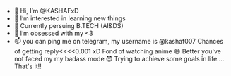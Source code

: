 - 👋 Hi, I’m @KASHAFxD
- 👀 I’m interested in learning new things
- 🌱 Currently persuing B.TECH (AI&DS)
- 💞️ I’m obsessed with my <3
- 📫 you can ping me on telegram, my username is @kashaf007 
Chances of getting reply<<<<0.001 xD
Fond of watching anime 😅
Better you've not faced my my badass mode 😈
Trying to achieve some goals in life....
That's it!!

<!---
KASHAFxD/KASHAFxD is a ✨ special ✨ repository because its `README.md` (this file) appears on your GitHub profile.
You can click the Preview link to take a look at your changes.
--->
